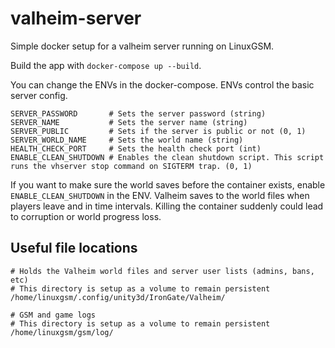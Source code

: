 # valheim-server

Simple docker setup for a valheim server running on LinuxGSM.

Build the app with `docker-compose up --build`.

You can change the ENVs in the docker-compose. ENVs control the basic server config.

```
SERVER_PASSWORD       # Sets the server password (string)
SERVER_NAME           # Sets the server name (string)
SERVER_PUBLIC         # Sets if the server is public or not (0, 1)
SERVER_WORLD_NAME     # Sets the world name (string)
HEALTH_CHECK_PORT     # Sets the health check port (int)
ENABLE_CLEAN_SHUTDOWN # Enables the clean shutdown script. This script runs the vhserver stop command on SIGTERM trap. (0, 1)
```

If you want to make sure the world saves before the container exists, enable `ENABLE_CLEAN_SHUTDOWN` in the ENV. Valheim saves to the world files when players leave and in time intervals. Killing the container suddenly could lead to corruption or world progress loss.

## Useful file locations

```
# Holds the Valheim world files and server user lists (admins, bans, etc)
# This directory is setup as a volume to remain persistent
/home/linuxgsm/.config/unity3d/IronGate/Valheim/

# GSM and game logs
# This directory is setup as a volume to remain persistent
/home/linuxgsm/gsm/log/
```
